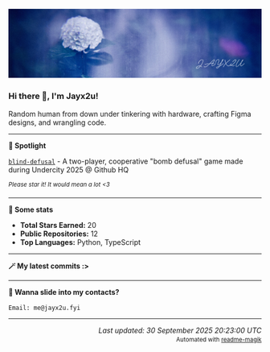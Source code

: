[![Github Banner](https://github.com/Jayx2u/jayx2u/blob/main/jayx2u-github-banner.png?raw=true)](https://jayx2u.carrd.co)

### Hi there 👋, I'm Jayx2u!

Random human from down under tinkering with hardware, crafting Figma designs, and wrangling code.

---

**💫 Spotlight**

[`blind-defusal`](https://github.com/Jayx2u/blind-defusal) - A two-player, cooperative "bomb defusal" game made during Undercity 2025 @ Github HQ

<sup>*Please star it! It would mean a lot <3*</sup>

---

**📡 Some stats**
- **Total Stars Earned:** 20
- **Public Repositories:** 12
- **Top Languages:** Python, TypeScript

---

**🪄 My latest commits :>**


---

**📮 Wanna slide into my contacts?**
```text
Email: me@jayx2u.fyi
```

---

<p align="right">
  <em>Last updated: 30 September 2025 20:23:00 UTC</em>
  <br>
  <small>Automated with <a href="https://github.com/Jayx2u/readme-magik">readme-magik</a></small>
</p>